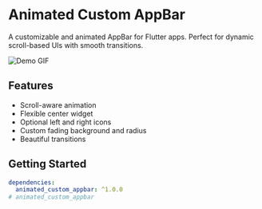 # Animated Custom AppBar

A customizable and animated AppBar for Flutter apps. Perfect for dynamic scroll-based UIs with smooth transitions.

![Demo GIF](https://raw.githubusercontent.com/asseries/animated_custom_appbar/main/doc/demo.gif)

## Features

- Scroll-aware animation
- Flexible center widget
- Optional left and right icons
- Custom fading background and radius
- Beautiful transitions

## Getting Started

```yaml
dependencies:
  animated_custom_appbar: ^1.0.0
# animated_custom_appbar
